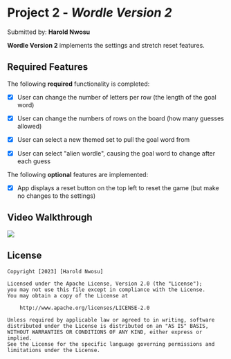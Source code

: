 # Project 2 - *Wordle Version 2*

Submitted by: **Harold Nwosu**

**Wordle Version 2** implements the settings and stretch reset features. 

## Required Features

The following **required** functionality is completed:

- [x] User can change the number of letters per row (the length of the goal word)
- [x] User can change the numbers of rows on the board (how many guesses allowed)
- [x] User can select a new themed set to pull the goal word from
- [x] User can select "alien wordle", causing the goal word to change after each guess


The following **optional** features are implemented:

- [x] App displays a reset button on the top left to reset the game (but make no changes to the settings)


## Video Walkthrough

<div>
    <a href="https://www.loom.com/share/46804e476f0a48f69cb39713b8ca6dc2">
      <img style="max-width:300px;" src="https://cdn.loom.com/sessions/thumbnails/46804e476f0a48f69cb39713b8ca6dc2-with-play.gif">
    </a>
</div>

## License

    Copyright [2023] [Harold Nwosu]

    Licensed under the Apache License, Version 2.0 (the "License");
    you may not use this file except in compliance with the License.
    You may obtain a copy of the License at

        http://www.apache.org/licenses/LICENSE-2.0

    Unless required by applicable law or agreed to in writing, software
    distributed under the License is distributed on an "AS IS" BASIS,
    WITHOUT WARRANTIES OR CONDITIONS OF ANY KIND, either express or implied.
    See the License for the specific language governing permissions and
    limitations under the License.
